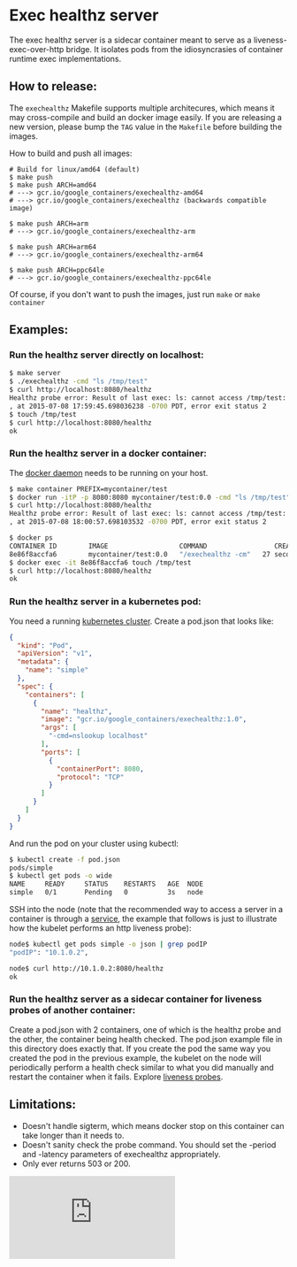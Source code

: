 # Exec healthz server

The exec healthz server is a sidecar container meant to serve as a liveness-exec-over-http bridge. It isolates pods from the idiosyncrasies of container runtime exec implementations.

## How to release:

The `exechealthz` Makefile supports multiple architecures, which means it may cross-compile and build an docker image easily.
If you are releasing a new version, please bump the `TAG` value in the `Makefile` before building the images.

How to build and push all images:
```
# Build for linux/amd64 (default)
$ make push
$ make push ARCH=amd64
# ---> gcr.io/google_containers/exechealthz-amd64
# ---> gcr.io/google_containers/exechealthz (backwards compatible image)

$ make push ARCH=arm
# ---> gcr.io/google_containers/exechealthz-arm

$ make push ARCH=arm64
# ---> gcr.io/google_containers/exechealthz-arm64

$ make push ARCH=ppc64le
# ---> gcr.io/google_containers/exechealthz-ppc64le
```
Of course, if you don't want to push the images, just run `make` or `make container`

## Examples:

### Run the healthz server directly on localhost:

```sh
$ make server
$ ./exechealthz -cmd "ls /tmp/test"
$ curl http://localhost:8080/healthz
Healthz probe error: Result of last exec: ls: cannot access /tmp/test: No such file or directory
, at 2015-07-08 17:59:45.698036238 -0700 PDT, error exit status 2
$ touch /tmp/test
$ curl http://localhost:8080/healthz
ok
```

### Run the healthz server in a docker container:

The [docker daemon](https://docs.docker.com/userguide/) needs to be running on your host.
```sh
$ make container PREFIX=mycontainer/test
$ docker run -itP -p 8080:8080 mycontainer/test:0.0 -cmd "ls /tmp/test"
$ curl http://localhost:8080/healthz
Healthz probe error: Result of last exec: ls: cannot access /tmp/test: No such file or directory
, at 2015-07-08 18:00:57.698103532 -0700 PDT, error exit status 2

$ docker ps
CONTAINER ID        IMAGE                  COMMAND                 CREATED             STATUS              PORTS                    NAMES
8e86f8accfa6        mycontainer/test:0.0   "/exechealthz -cm"   27 seconds ago      Up 26 seconds       0.0.0.0:8080->8080/tcp   loving_albattani
$ docker exec -it 8e86f8accfa6 touch /tmp/test
$ curl http://localhost:8080/healthz
ok
```

### Run the healthz server in a kubernetes pod:

You need a running [kubernetes cluster](../../docs/getting-started-guides/README.md).
Create a pod.json that looks like:
```json
{
  "kind": "Pod",
  "apiVersion": "v1",
  "metadata": {
    "name": "simple"
  },
  "spec": {
    "containers": [
      {
        "name": "healthz",
        "image": "gcr.io/google_containers/exechealthz:1.0",
        "args": [
          "-cmd=nslookup localhost"
        ],
        "ports": [
          {
            "containerPort": 8080,
            "protocol": "TCP"
          }
        ]
      }
    ]
  }
}
```

And run the pod on your cluster using kubectl:
```sh
$ kubectl create -f pod.json
pods/simple
$ kubectl get pods -o wide
NAME     READY     STATUS    RESTARTS   AGE  NODE
simple   0/1       Pending   0          3s   node
```

SSH into the node (note that the recommended way to access a server in a container is through a [service](../../docs/services.md), the example that follows is just to illustrate how the kubelet performs an http liveness probe):
```sh
node$ kubectl get pods simple -o json | grep podIP
"podIP": "10.1.0.2",

node$ curl http://10.1.0.2:8080/healthz
ok
```

### Run the healthz server as a sidecar container for liveness probes of another container:
Create a pod.json with 2 containers, one of which is the healthz probe and the other, the container being health checked. The
pod.json example file in this directory does exactly that. If you create the pod the same way you created the pod in the previous
example, the kubelet on the node will periodically perform a health check similar to what you did manually and restart the container
when it fails. Explore [liveness probes](../../examples/liveness/README.md).

## Limitations:
* Doesn't handle sigterm, which means docker stop on this container can take longer than it needs to.
* Doesn't sanity check the probe command. You should set the -period and -latency parameters of exechealthz appropriately.
* Only ever returns 503 or 200.


[![Analytics](https://kubernetes-site.appspot.com/UA-36037335-10/GitHub/contrib/exec-healthz/README.md?pixel)]()
